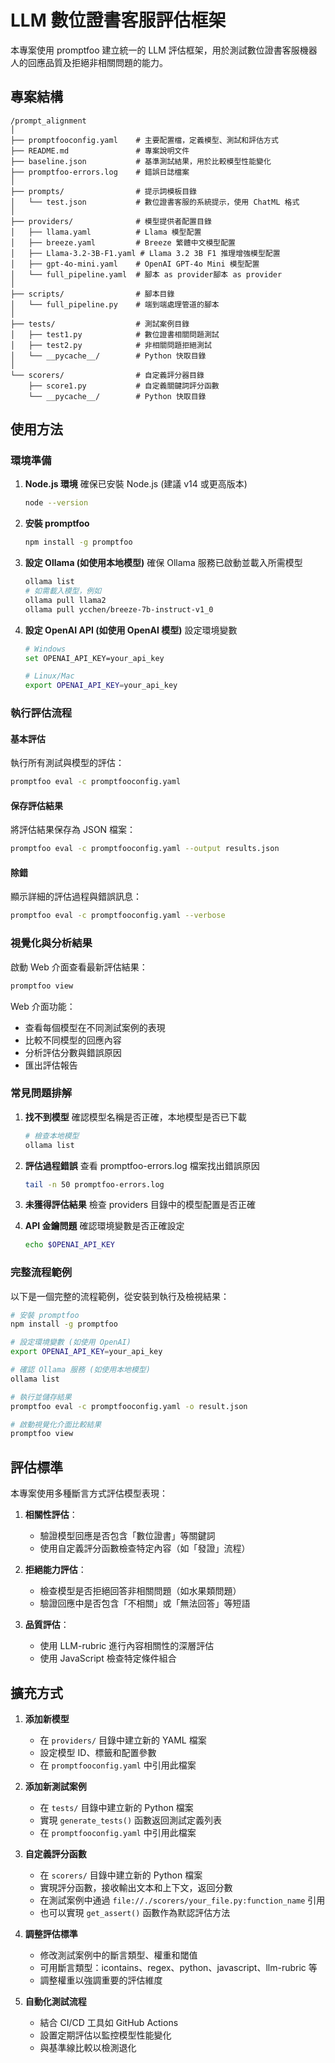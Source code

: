 # LLM 數位證書客服評估框架

本專案使用 promptfoo 建立統一的 LLM 評估框架，用於測試數位證書客服機器人的回應品質及拒絕非相關問題的能力。

## 專案結構
```
/prompt_alignment
│
├── promptfooconfig.yaml    # 主要配置檔，定義模型、測試和評估方式
├── README.md               # 專案說明文件
├── baseline.json           # 基準測試結果，用於比較模型性能變化
├── promptfoo-errors.log    # 錯誤日誌檔案
│
├── prompts/                # 提示詞模板目錄
│   └── test.json           # 數位證書客服的系統提示，使用 ChatML 格式
│
├── providers/              # 模型提供者配置目錄
│   ├── llama.yaml          # Llama 模型配置
│   ├── breeze.yaml         # Breeze 繁體中文模型配置
│   ├── Llama-3.2-3B-F1.yaml # Llama 3.2 3B F1 推理增強模型配置
│   ├── gpt-4o-mini.yaml    # OpenAI GPT-4o Mini 模型配置
│   └── full_pipeline.yaml  # 腳本 as provider腳本 as provider
│
├── scripts/                # 腳本目錄
│   └── full_pipeline.py    # 端到端處理管道的腳本
│
├── tests/                  # 測試案例目錄
│   ├── test1.py            # 數位證書相關問題測試
│   ├── test2.py            # 非相關問題拒絕測試
│   └── __pycache__/        # Python 快取目錄
│
└── scorers/                # 自定義評分器目錄
    ├── score1.py           # 自定義關鍵詞評分函數
    └── __pycache__/        # Python 快取目錄
```

## 使用方法

### 環境準備

1. **Node.js 環境**
   確保已安裝 Node.js (建議 v14 或更高版本)
   ```bash
   node --version
   ```

2. **安裝 promptfoo**
   ```bash
   npm install -g promptfoo
   ```

3. **設定 Ollama (如使用本地模型)**
   確保 Ollama 服務已啟動並載入所需模型
   ```bash
   ollama list
   # 如需載入模型，例如
   ollama pull llama2
   ollama pull ycchen/breeze-7b-instruct-v1_0
   ```

4. **設定 OpenAI API (如使用 OpenAI 模型)**
   設定環境變數
   ```bash
   # Windows
   set OPENAI_API_KEY=your_api_key

   # Linux/Mac
   export OPENAI_API_KEY=your_api_key
   ```

### 執行評估流程

#### 基本評估
執行所有測試與模型的評估：
```bash
promptfoo eval -c promptfooconfig.yaml
```

#### 保存評估結果
將評估結果保存為 JSON 檔案：
```bash
promptfoo eval -c promptfooconfig.yaml --output results.json
```


#### 除錯
顯示詳細的評估過程與錯誤訊息：
```bash
promptfoo eval -c promptfooconfig.yaml --verbose
```

### 視覺化與分析結果

啟動 Web 介面查看最新評估結果：
```bash
promptfoo view
```

Web 介面功能：
- 查看每個模型在不同測試案例的表現
- 比較不同模型的回應內容
- 分析評估分數與錯誤原因
- 匯出評估報告

### 常見問題排解

1. **找不到模型**
   確認模型名稱是否正確，本地模型是否已下載
   ```bash
   # 檢查本地模型
   ollama list
   ```

2. **評估過程錯誤**
   查看 promptfoo-errors.log 檔案找出錯誤原因
   ```bash
   tail -n 50 promptfoo-errors.log
   ```

3. **未獲得評估結果**
   檢查 providers 目錄中的模型配置是否正確

4. **API 金鑰問題**
   確認環境變數是否正確設定
   ```bash
   echo $OPENAI_API_KEY
   ```

### 完整流程範例

以下是一個完整的流程範例，從安裝到執行及檢視結果：

```bash
# 安裝 promptfoo
npm install -g promptfoo

# 設定環境變數 (如使用 OpenAI)
export OPENAI_API_KEY=your_api_key

# 確認 Ollama 服務 (如使用本地模型)
ollama list

# 執行並儲存結果
promptfoo eval -c promptfooconfig.yaml -o result.json

# 啟動視覺化介面比較結果
promptfoo view
```

## 評估標準

本專案使用多種斷言方式評估模型表現：

1. **相關性評估**：
   - 驗證模型回應是否包含「數位證書」等關鍵詞
   - 使用自定義評分函數檢查特定內容（如「發證」流程）

2. **拒絕能力評估**：
   - 檢查模型是否拒絕回答非相關問題（如水果類問題）
   - 驗證回應中是否包含「不相關」或「無法回答」等短語

3. **品質評估**：
   - 使用 LLM-rubric 進行內容相關性的深層評估
   - 使用 JavaScript 檢查特定條件組合

## 擴充方式

1. **添加新模型**
   - 在 `providers/` 目錄中建立新的 YAML 檔案
   - 設定模型 ID、標籤和配置參數
   - 在 `promptfooconfig.yaml` 中引用此檔案

2. **添加新測試案例**
   - 在 `tests/` 目錄中建立新的 Python 檔案
   - 實現 `generate_tests()` 函數返回測試定義列表
   - 在 `promptfooconfig.yaml` 中引用此檔案

3. **自定義評分函數**
   - 在 `scorers/` 目錄中建立新的 Python 檔案
   - 實現評分函數，接收輸出文本和上下文，返回分數
   - 在測試案例中通過 `file://./scorers/your_file.py:function_name` 引用
   - 也可以實現 `get_assert()` 函數作為默認評估方法

4. **調整評估標準**
   - 修改測試案例中的斷言類型、權重和閾值
   - 可用斷言類型：icontains、regex、python、javascript、llm-rubric 等
   - 調整權重以強調重要的評估維度

5. **自動化測試流程**
   - 結合 CI/CD 工具如 GitHub Actions
   - 設置定期評估以監控模型性能變化
   - 與基準線比較以檢測退化
